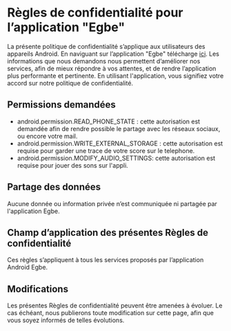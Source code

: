 # Règles de confidentialité pour l’application "Egbe"

La présente politique de confidentialité s’applique aux utilisateurs des appareils Android. 
En naviguant sur l’application "Egbe" télécharge  [ici](https://play.google.com/store/apps/details?id=tg.egbe.app).
Les informations que nous demandons nous permettent d’améliorer nos 
services, afin de mieux répondre à vos attentes, et de rendre l’application plus 
performante et pertinente.
En utilisant l'application, vous signifiez votre accord sur notre politique de confidentialité.

## Permissions demandées

- android.permission.READ_PHONE_STATE : cette autorisation est demandée afin de rendre possible le partage avec les réseaux sociaux, ou encore votre mail.
- android.permission.WRITE_EXTERNAL_STORAGE : cette autorisation est requise pour garder une trace de votre score sur le telephone.
- android.permission.MODIFY_AUDIO_SETTINGS: cette autorisation est requise pour jouer des sons sur l'appli.


## Partage des données
Aucune donnée ou information privée n’est communiquée ni partagée par l'application Egbe.


## Champ d’application des présentes Règles de confidentialité
Ces règles s’appliquent à tous les services proposés par l’application Android Egbe.

## Modifications
Les présentes Règles de confidentialité peuvent être amenées à évoluer. Le cas échéant, nous publierons toute modification sur cette page, afin que vous soyez informés de telles évolutions.

